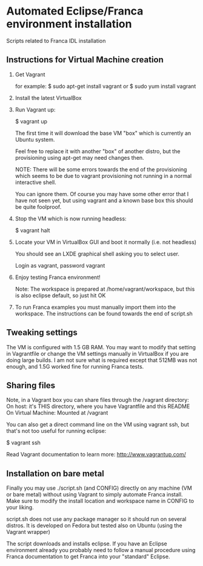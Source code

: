 Automated Eclipse/Franca environment installation
=================================================

Scripts related to Franca IDL installation

Instructions for Virtual Machine creation
-----------------------------------------

1. Get Vagrant

   for example:
   $ sudo apt-get install vagrant
    or
   $ sudo yum install vagrant

2. Install the latest VirtualBox

3. Run Vagrant up:

   $ vagrant up

   The first time it will download the base VM "box" which
   is currently an Ubuntu system.

   Feel free to replace it with another "box" of another 
   distro, but the provisioning using apt-get may need changes then.

   NOTE: There will be some errors towards the end of the provisioning
   which seems to be due to vagrant provisioning not running in a normal
   interactive shell.

   You can ignore them.  Of course you may have some other error that
   I have not seen yet, but using vagrant and a known base box this
   should be quite foolproof.

4. Stop the VM which is now running headless:

   $ vagrant halt

5. Locate your VM in VirtualBox GUI and boot it normally (i.e. not headless)

   You should see an LXDE graphical shell asking you to select user.

   Login as vagrant, password vagrant

6. Enjoy testing Franca environment!

   Note: The workspace is prepared at /home/vagrant/workspace,
   but this is also eclipse default, so just hit OK

7. To run Franca examples you must manually import them into the
   workspace. The instructions can be found towards the end of script.sh


Tweaking settings
------------------

   The VM is configured with 1.5 GB RAM.  You may want to modify that setting
   in Vagrantfile or change the VM settings manually in VirtualBox if you are
   doing large builds.  I am not sure what is required except that 512MB was
   not enough, and 1.5G worked fine for running Franca tests.

Sharing files
-------------

   Note, in a Vagrant box you can share files through the /vagrant directory:
   On host: it's THIS directory, where you have Vagrantfile and this README
   On Virtual Machine:   Mounted at /vagrant

   You can also get a direct command line on the VM using vagrant ssh, but
   that's not too useful for running eclipse:

   $ vagrant ssh

   Read Vagrant documentation to learn more: http://www.vagrantup.com/

Installation on bare metal
--------------------------

Finally you may use ./script.sh (and CONFIG) directly on any machine (VM or
bare metal) without using Vagrant to simply automate Franca install.
Make sure to modify the install location and workspace name in CONFIG to your
liking.

script.sh does not use any package manager so it should run on several
distros. It is developed on Fedora but tested also on Ubuntu (using the 
Vagrant wrapper)

The script downloads and installs eclipse.  If you have an Eclipse environment
already you probably need to follow a manual procedure using Franca
documentation to get Franca into your "standard" Eclipse.
